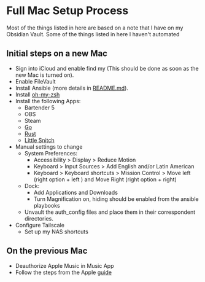 # Full Mac Setup Process

Most of the things listed in here are based on a note that I have on my Obsidian Vault. Some of the things listed in here I haven't automated

## Initial steps on a new Mac

- Sign into iCloud and enable find my (This should be done as soon as the new Mac is turned on).
- Enable FileVault
- Install Ansible (more details in [README.md](./README.md)).
- Install [oh-my-zsh](https://ohmyz.sh/)
- Install the following Apps:
  - Bartender 5
  - OBS
  - Steam
  - [Go](https://go.dev/)
  - [Rust](https://www.rust-lang.org/)
  - [Little Snitch](https://obdev.at/products/littlesnitch/index.html)
- Manual settings to change
  - System Preferences:
    - Accessibility > Display > Reduce Motion
    - Keyboard > Input Sources > Add English and/or Latin American
    - Keyboard > Keyboard shortcuts > Mission Control > Move left (right option + left ) and Move Right (right option + right)
  - Dock:
    - Add Applications and Downloads
    - Turn Magnification on, hiding should be enabled from the ansible playbooks
  - Unvault the auth_config files and place them in their correspondent directories.
- Configure Tailscale
  - Set up my NAS shortcuts
  
## On the previous Mac

- Deauthorize Apple Music in Music App
- Follow the steps from the Apple [guide](https://support.apple.com/en-au/HT212749)

